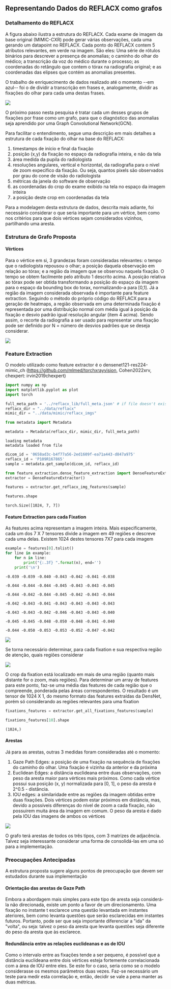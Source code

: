 ## Representando Dados do REFLACX como grafos

### Detalhamento do REFLACX

A figura abaixo ilustra a estrutura do REFLACX. Cada exame de imagem da base original (MIMIC-CXR) pode gerar várias observações, cada uma gerando um datapoint no REFLACX.
Cada ponto do REFLACX contem 5 atributos relevantes, em verde na imagem. São eles: Uma série de rótulos binários para descrever a presença de anomalias; o caminho do olhar do médico; a transcrição da voz do médico durante o processo; as coordenadas do retângulo que contem o tórax na radiografia original; e as coordenadas das elipses que contém as anomalias presentes.

O trabalho de enriquecimento de dados realizado até o momento --em azul-- foi o de dividir a transcrição em frases e, analogamente, dividir as fixações do olhar para cada uma destas frases.

![](reflacx_structure.png)

O próximo passo nesta pesquisa é tratar cada um desses grupos de fixações por frase como um grafo, para que o diagnóstico das anomalias seja aprendido por uma Graph Convolutional Network(GCN).

Para facilitar o entendimento, segue uma descrição em mais detalhes a estrutura de cada fixação do olhar na base do REFLACX:
1. timestamps de início e final da fixação
2. posição (x,y) da fixação no espaço da radiografia inteira, e não da tela
3. área medida da pupila do radiologista
4. resoluções angulares, vertical e horizontal, da radiografia para o nível de zoom expecífico da fixação. Ou seja, quantos pixels são observados por grau do cone de visão do radiologista
5. métricas da janela do software de observação
6. as coordenadas do crop do exame exibido na tela no espaço da imagem inteira
7. a posição deste crop em coordenadas da tela

Para a modelagem desta estrutura de dados, descrita mais adiante, foi necessário considerar o que seria importante para um vértice, bem como nos critérios para que dois vértices sejam considerados vizinhos, partilhando uma aresta.

### Estrutura de Grafo Proposta

#### Vértices

Para o vértice em si, 3 grandezas foram consideradas relevantes: o tempo que o radiologista repousou o olhar; a posição daquela observação em relação ao tórax; e a região da imagem que se observou naquela fixação. O tempo se obtem facilmente pelo atributo 1 descrito acima. A posição relativa ao tórax pode ser obtida transformando a posição do espaço da imagem para o espaço da bounding box do torax, normalizando-a para [0,1]. Já a região da imagem considerada observada é importante para feature extraction. Seguindo o método do próprio código do REFLACX para a geração de heatmaps, a região observada em uma determinada fixação é representada por uma distribuição normal com média igual à posição da fixação e desvio padrão igual resolução angular (item 4 acima). Sendo assim, o recorte da radiografia a ser usado para representar uma fixação pode ser definido por N = número de desvios padrões que se deseja considerar.

![](nodes.png)

### Feature Extraction

O modelo utilizado como feature extractor é o densenet121-res224-mimic_ch (https://github.com/mlmed/torchxrayvision, Cohen2022xrv, chexpert: irvin2019chexpert)


```python
import numpy as np
import matplotlib.pyplot as plot
import torch
```


```python
full_meta_path = '../reflacx_lib/full_meta.json' # if file doesn't exist, it will be created
reflacx_dir = "../data/reflacx"
mimic_dir = "../data/mimic/reflacx_imgs"

from metadata import Metadata

metadata = Metadata(reflacx_dir, mimic_dir, full_meta_path)
```

    loading metadata
    metadata loaded from file



```python
dicom_id = '0658ad3c-b4f77a56-2ed1609f-ea71a443-d847a975'
reflacx_id = 'P109R167865'
sample = metadata.get_sample(dicom_id, reflacx_id)
```


```python
from feature_extraction.dense_feature_extraction import DenseFeatureExtractor
extractor = DenseFeatureExtractor()
```


```python
features = extractor.get_reflacx_img_features(sample)
```


```python
features.shape
```




    torch.Size([1024, 7, 7])



#### Feature Extraction para cada Fixation

As features acima representam a imagem inteira. Mais especificamente, cada um dos 7 X 7 tensores divide a imagem em 49 regiões e descreve cada uma delas. Existem 1024 destes tensores 7X7 para cada imagem


```python
example = features[0].tolist()
for line in example:
    for n in line:
        print("{:.3f} ".format(n), end='')
    print('\n')
```

    -0.039 -0.039 -0.040 -0.043 -0.042 -0.041 -0.038 
    
    -0.044 -0.044 -0.044 -0.045 -0.043 -0.043 -0.045 
    
    -0.044 -0.042 -0.044 -0.045 -0.042 -0.043 -0.044 
    
    -0.042 -0.043 -0.041 -0.043 -0.043 -0.043 -0.043 
    
    -0.043 -0.043 -0.042 -0.046 -0.043 -0.043 -0.040 
    
    -0.045 -0.045 -0.048 -0.050 -0.048 -0.041 -0.040 
    
    -0.044 -0.050 -0.053 -0.053 -0.052 -0.047 -0.042 
    


![](feature_grid.png)

Se torna necessário determinar, para cada fixation e sua respectiva região de atenção, quais regiões considerar

![](feature_grid_fixation.png)

O crop da fixation está localizado em mais de uma região (quanto mais distante for o zoom, mais regiões). Para determinar um array de features para este ponto, faz-se uma média das features de cada região que o compreende, ponderada pelas áreas correspondentes. O resultado é um tensor de 1024 X 1, do mesmo formato das features extraídas da DensNet, porém só considerando as regiões relevantes para uma fixation


```python
fixations_features = extractor.get_all_fixations_features(sample)
```


```python
fixations_features[10].shape
```




    (1024,)



#### Arestas

Já para as arestas, outras 3 medidas foram consideradas até o momento:
1. Gaze Path Edges: a posição de uma fixação na sequência de fixações do caminho do olhar. Uma fixação é vizinha da anterior e da próxima
2. Euclidean Edges: a distância euclideana entre duas observações, com peso da aresta maior para vértices mais próximos. Como cada vértice possui sua posição (x, y) normalizada para [0, 1], o peso da aresta é 2^0.5 - distância.
3. IOU edges: a similaridade entre as regiões da imagem obtidas entre duas fixações. Dois vértices podem estar próximos em distância, mas, devido a possíveis diferenças do nível de zoom a cada fixação, não possuirem muita área da imagem em comum. O peso da aresta é dado pela IOU das imagens de ambos os vértices

![](edges.png)

O grafo terá arestas de todos os três tipos, com 3 matrizes de adjacência. Talvez seja interessante considerar uma forma de consolidá-las em uma só para a implementação.


### Preocupações Antecipadas

A estrutura proposta sugere alguns pontos de preocupação que devem ser estudados durante sua implementação

#### Orientação das arestas de Gaze Path
Embora a abordagem mais simples para este tipo de aresta seja considerá-la não direcionada, existe um ponto a favor de um direcionamento. Uma fixação no instante t esclarece uma questão levantada em instantes ateriores, bem como levanta questões que serão esclarecidas em instantes futuros. Portanto, pode ser que seja importante diferenciar a "ida" da "volta", ou seja: talvez o peso da aresta que levanta questões seja diferente do peso da aresta que às esclarece.

#### Redundância entre as relações euclideanas e as de IOU
Como o intervalo entre as fixações tende a ser pequeno, é possível que a distância euclideana entre dois vértices esteja fortemente correlacionada com a área de IOU entre eles. Se este for o caso, seria como se o modelo considerasse os mesmos parâmetros duas vezes. Faz-se necessário um teste para medir esta correlação e, então, decidir se vale a pena manter as duas métricas.
